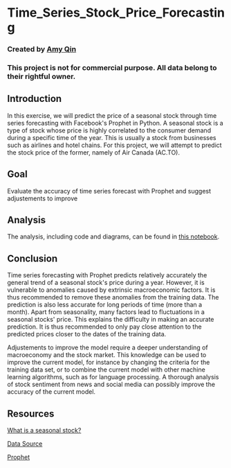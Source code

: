 # Time_Series_Stock_Price_Forecasting

### Created by [Amy Qin](https://github.com/amyhxqin)
### This project is not for commercial purpose. All data belong to their rightful owner.

## Introduction
In this exercise, we will predict the price of a seasonal stock through time series forecasting with Facebook's Prophet in Python. A seasonal stock is a type of stock whose price is highly correlated to the consumer demand during a specific time of the year. This is usually a stock from businesses such as airlines and hotel chains. For this project, we will attempt to predict the stock price of the former, namely of Air Canada (AC.TO).

## Goal
Evaluate the accuracy of time series forecast with Prophet and suggest adjustements to improve

## Analysis
The analysis, including code and diagrams, can be found in [this notebook](https://github.com/amyhxqin/Time_Series_Stock_Price_Forecasting/blob/master/seasonal_stock_prediction.ipynb).

## Conclusion
Time series forecasting with Prophet predicts relatively accurately the general trend of a seasonal stock's price during a year. However, it is vulnerable to anomalies caused by extrinsic macroeconomic factors. It is thus recommended to remove these anomalies from the training data. The prediction is also less accurate for long periods of time (more than a month). Apart from seasonality, many factors lead to fluctuations in a seasonal stocks' price. This explains the difficulty in making an accurate prediction. It is thus recommended to only pay close attention to the predicted prices closer to the dates of the training data.

Adjustements to improve the model require a deeper understanding of macroeconomy and the stock market. This knowledge can be used to improve the current model, for instance by changing the criteria for the training data set, or to combine the current model with other machine learning algorithms, such as for language processing. A thorough analysis of stock sentiment from news and social media can possibly improve the accuracy of the current model.

## Resources
[What is a seasonal stock?](https://www.timothysykes.com/blog/seasonal-stocks/)

[Data Source](https://finance.yahoo.com/quote/AC.TO/history?p=AC.TO&.tsrc=fin-srch)

[Prophet](https://research.fb.com/prophet-forecasting-at-scale/)
